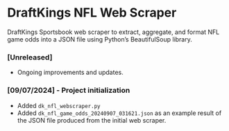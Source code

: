 # DraftKings NFL Web Scraper
DraftKings Sportsbook web scraper to extract, aggregate, and format NFL game odds into a JSON file using Python’s BeautifulSoup library.

### [Unreleased]
- Ongoing improvements and updates.

### [09/07/2024] - Project initialization
- Added `dk_nfl_webscraper.py`
- Added `dk_nfl_game_odds_20240907_031621.json` as an example result of the JSON file produced from the initial web scraper.
